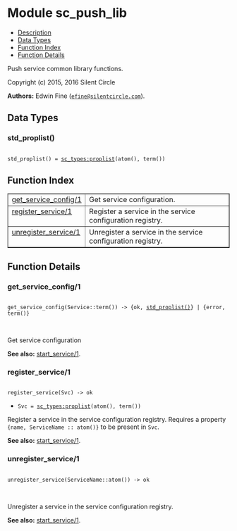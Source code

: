 

# Module sc_push_lib #
* [Description](#description)
* [Data Types](#types)
* [Function Index](#index)
* [Function Details](#functions)

Push service common library functions.

Copyright (c) 2015, 2016 Silent Circle

__Authors:__ Edwin Fine ([`efine@silentcircle.com`](mailto:efine@silentcircle.com)).

<a name="types"></a>

## Data Types ##




### <a name="type-std_proplist">std_proplist()</a> ###


<pre><code>
std_proplist() = <a href="sc_types.md#type-proplist">sc_types:proplist</a>(atom(), term())
</code></pre>

<a name="index"></a>

## Function Index ##


<table width="100%" border="1" cellspacing="0" cellpadding="2" summary="function index"><tr><td valign="top"><a href="#get_service_config-1">get_service_config/1</a></td><td>Get service configuration.</td></tr><tr><td valign="top"><a href="#register_service-1">register_service/1</a></td><td>Register a service in the service configuration registry.</td></tr><tr><td valign="top"><a href="#unregister_service-1">unregister_service/1</a></td><td>Unregister a service in the service configuration registry.</td></tr></table>


<a name="functions"></a>

## Function Details ##

<a name="get_service_config-1"></a>

### get_service_config/1 ###

<pre><code>
get_service_config(Service::term()) -&gt; {ok, <a href="#type-std_proplist">std_proplist()</a>} | {error, term()}
</code></pre>
<br />

Get service configuration

__See also:__ [start_service/1](#start_service-1).

<a name="register_service-1"></a>

### register_service/1 ###

<pre><code>
register_service(Svc) -&gt; ok
</code></pre>

<ul class="definitions"><li><code>Svc = <a href="sc_types.md#type-proplist">sc_types:proplist</a>(atom(), term())</code></li></ul>

Register a service in the service configuration registry.
Requires a property `{name, ServiceName :: atom()}` to be present
in `Svc`.

__See also:__ [start_service/1](#start_service-1).

<a name="unregister_service-1"></a>

### unregister_service/1 ###

<pre><code>
unregister_service(ServiceName::atom()) -&gt; ok
</code></pre>
<br />

Unregister a service in the service configuration registry.

__See also:__ [start_service/1](#start_service-1).

